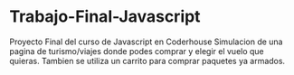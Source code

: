 # Trabajo-Final-Javascript
Proyecto Final del curso de Javascript en Coderhouse
Simulacion de una pagina de turismo/viajes donde podes comprar y elegir el vuelo que quieras. Tambien se utiliza un carrito para comprar paquetes ya armados.
